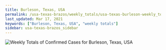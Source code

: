 ```yaml
---
title: Burleson, Texas, USA
permalink: /usa-texas-brazos/weekly_totals/usa-texas-burleson-weekly_totals.html
last_updated: Mar 17, 2021
keywords: ["Burleson, Texas, USA", "weekly totals"]
sidebar: usa-texas-brazos_sidebar
---
```


![Weekly Totals of Confirmed Cases for Burleson, Texas, USA](/covid_tracker/images/graphs/usa-texas-burleson-weekly_totals_graph.png)
